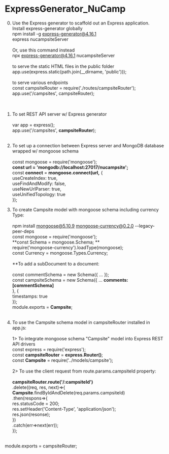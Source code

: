 # ExpressGenerator_NuCamp
0. Use the Express generator to scaffold out an Express application. <br />
Install express-generator globally <br />
npm install -g express-generator@4.16.1 <br />
express nucampsiteServer <br /> <br />
Or, use this command instead <br />
npx express-generator@4.16.1 nucampsiteServer <br /> <br />
 to serve the static HTML files in the public folder <br />
app.use(express.static(path.join(__dirname, 'public'))); <br /> <br />
 to serve various endpoints <br />
 const campsiteRouter = require('./routes/campsiteRouter'); <br />
 app.use('/campsites', campsiteRouter); <br /><br /><br />

1. To set REST API server w/ Express generator <br /><br />
var app = express(); <br /> 
app.use('/campsites', **campsiteRouter**); <br /><br />

2. To set up a connection between Express server and MongoDB database wrapped w/ mongoose schema <br /><br />
const mongoose = require('mongoose'); <br />
**const url = 'mongodb://localhost:27017/nucampsite';** <br />
const **connect** = **mongoose.connect(url,** {  <br />
  useCreateIndex: true,  <br />
  useFindAndModify: false,  <br />
  useNewUrlParser: true,  <br />
  useUnifiedTopology: true  <br />
});  <br />

3. To create Campsite model with mongoose schema including currency Type: <br /> <br />
npm install mongoose@5.10.9 mongoose-currency@0.2.0 --legacy-peer-deps <br />
const mongoose = require('mongoose'); <br />
**const Schema = mongoose.Schema; **<br />
require('mongoose-currency').loadType(mongoose); <br />
const Currency = mongoose.Types.Currency; <br /><br />
  **To add a subDocument to a document: <br /><br />
  const commentSchema = new Schema({ ... }); <br />
  const campsiteSchema = new Schema({ ... **comments: [commentSchema]** <br />
  }, {   <br />
      timestamps: true <br />
  });  <br />
  module.exports =  **Campsite**; <br /> <br />

4. To use the Campsite schema model in campsiteRouter installed in app.js: <br /> <br />
1> To integrate mongoose schema "Campsite" model into Express REST API drivers <br />
const express = require('express');<br />
const **campsiteRouter** = **express.Router()**;<br />
const **Campsite** = require('../models/campsite'); <br /> <br />
2> To use the client request from route.params.campsiteId property: <br /><br />
 **campsiteRouter.route('/:campsiteId')**<br />
  .delete((req, res, next)=>{ <br />
      **Campsite**.findByIdAndDelete(req.params.campsiteId) <br />
      .then(respons=>{ <br />
          res.statusCode = 200; <br />
          res.setHeader('Content-Type', 'application/json'); <br />
          res.json(resonse); <br />
      }) <br />
      .catch(err=>next(err)); <br />
  }); <br /> <br />
  
  module.exports = campsiteRouter; <br />
